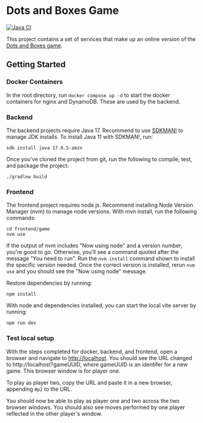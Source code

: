 # Dots and Boxes Game

[![Java CI](https://github.com/jhutson/dotsboxes/actions/workflows/ci.yml/badge.svg?event=push)](https://github.com/jhutson/dotsboxes/actions/workflows/ci.yml)

This project contains a set of services that make up an online version of the [Dots and Boxes game](https://en.wikipedia.org/wiki/Dots_and_Boxes). 

## Getting Started

### Docker Containers
In the root directory, run ```docker compose up -d``` to start the docker containers for nginx and DynamoDB. These are used by the backend.

### Backend
The backend projects require Java 17. Recommend to use [SDKMAN!](https://sdkman.io) to manage JDK installs. To install Java 11 with SDKMAN!, run:

```sdk install java 17.0.5-amzn```

 Once you've cloned the project from git, run the following to compile, test, and package the project:

```./gradlew build```

### Frontend
The frontend project requires node.js. Recommend installing Node Version Manager (nvm) to manage node versions. With mvn install, run the following commands:

```
cd frontend/game
nvm use
```

If the output of nvm includes "Now using node" and a version number, you're good to go. Otherwise, you'll see a command quoted after the message "You need to run". Run the `nvm install` command shown to install the specific version needed. Once the correct version is installed, rerun `nvm use` and you should see the "Now using node" message.

Restore dependencies by running:

```npm install```

With node and dependencies installed, you can start the local vite server by running:

```npm run dev```

### Test local setup
With the steps completed for docker, backend, and frontend, open a browser and navigate to [http://localhost](http://localhost). You should see the URL changed to http://localhost?gameUUID, where gameUUID is an identifer for a new game. This browser window is for player one.

To play as player two, copy the URL and paste it in a new browser, appending `#p2` to the URL. 

You should now be able to play as player one and two across the two browser windows. You should also see moves performed by one player reflected in the other player's window.
